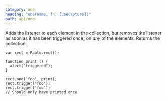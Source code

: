 ```yaml
---
category: one
heading: "one(name, fn, [useCapture])"
path: api/one
---
```


Adds the listener to each element in the collection, but removes the listener as soon as it has been triggered once, on *any* of the elements. Returns the collection.

    var rect = Pablo.rect();
    
    function print () {
      alert("triggered");
    }

    rect.one('foo', print);
    rect.trigger('foo');
    rect.trigger('foo');
    // Should only have printed once
